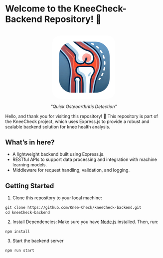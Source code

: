 <h1> Welcome to the <b>KneeCheck-Backend</b> Repository! 👋 </h1>
</br>
<div align="center">
  <img style="width:40%; border-radius: 25px;" src="https://github.com/Knee-Check/.github/blob/main/profile/logo.png" alt="Logo KneeCheck">
  <p><i>"Quick Osteoarthritis Detection"</i></p>
</div>

Hello, and thank you for visiting this repository! 🎯 This repository is part of the KneeCheck project, which uses Express.js to provide a robust and scalable backend solution for knee health analysis.

## What’s in here?
- A lightweight backend built using Express.js.
- RESTful APIs to support data processing and integration with machine learning models.
- Middleware for request handling, validation, and logging.

## Getting Started
1. Clone this repository to your local machine:
```
git clone https://github.com/Knee-Check/kneeCheck-backend.git
cd kneeCheck-backend
```
2. Install Dependencies:
Make sure you have [Node.js](https://nodejs.org/en/download/package-manager) installed. Then, run:
```
npm install
```
3. Start the backend server
```
npm run start
```
